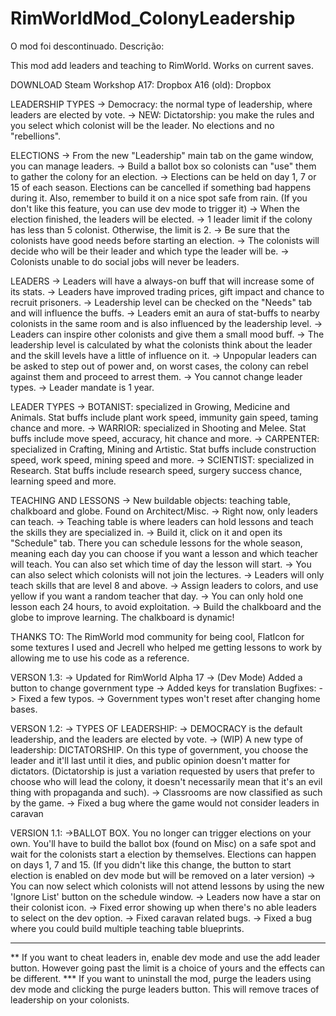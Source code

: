# RimWorldMod_ColonyLeadership
O mod foi descontinuado. Descrição:

This mod add leaders and teaching to RimWorld. Works on current saves.

DOWNLOAD
Steam Workshop
A17: Dropbox
A16 (old): Dropbox

LEADERSHIP TYPES
-> Democracy: the normal type of leadership, where leaders are elected by vote.
-> NEW: Dictatorship: you make the rules and you select which colonist will be the leader. No elections and no "rebellions".

ELECTIONS
-> From the new "Leadership" main tab on the game window, you can manage leaders.
-> Build a ballot box so colonists can "use" them to gather the colony for an election.
-> Elections can be held on day 1, 7 or 15 of each season. Elections can be cancelled if something bad happens during it. Also, remember to build it on a nice spot safe from rain. (If you don't like this feature, you can use dev mode to trigger it)
-> When the election finished, the leaders will be elected.
-> 1 leader limit if the colony has less than 5 colonist. Otherwise, the limit is 2.
-> Be sure that the colonists have good needs before starting an election.
-> The colonists will decide who will be their leader and which type the leader will be.
-> Colonists unable to do social jobs will never be leaders.

LEADERS
-> Leaders will have a always-on buff that will increase some of its stats.
-> Leaders have improved trading prices, gift impact and chance to recruit prisoners.
-> Leadership level can be checked on the "Needs" tab and will influence the buffs.
-> Leaders emit an aura of stat-buffs to nearby colonists in the same room and is also influenced by the leadership level.
-> Leaders can inspire other colonists and give them a small mood buff.
-> The leadership level is calculated by what the colonists think about the leader and the skill levels have a little of influence on it.
-> Unpopular leaders can be asked to step out of power and, on worst cases, the colony can rebel against them and proceed to arrest them.
-> You cannot change leader types.
-> Leader mandate is 1 year.

LEADER TYPES
-> BOTANIST: specialized in Growing, Medicine and Animals. Stat buffs include plant work speed, immunity gain speed, taming chance and more.
-> WARRIOR: specialized in Shooting and Melee. Stat buffs include move speed, accuracy, hit chance and more.
-> CARPENTER: specialized in Crafting, Mining and Artistic. Stat buffs include construction speed, work speed, mining speed and more.
-> SCIENTIST: specialized in Research. Stat buffs include research speed, surgery success chance, learning speed and more.

TEACHING AND LESSONS
-> New buildable objects: teaching table, chalkboard and globe. Found on Architect/Misc.
-> Right now, only leaders can teach.
-> Teaching table is where leaders can hold lessons and teach the skills they are specialized in.
-> Build it, click on it and open its "Schedule" tab. There you can schedule lessons for the whole season, meaning each day you can choose if you want a lesson and which teacher will teach. You can also set which time of day the lesson will start.
-> You can also select which colonists will not join the lectures.
-> Leaders will only teach skills that are level 8 and above.
-> Assign leaders to colors, and use yellow if you want a random teacher that day.
-> You can only hold one lesson each 24 hours, to avoid exploitation.
-> Build the chalkboard and the globe to improve learning. The chalkboard is dynamic!

THANKS TO: The RimWorld mod community for being cool, FlatIcon for some textures I used and Jecrell who helped me getting lessons to work by allowing me to use his code as a reference.

VERSON 1.3:
-> Updated for RimWorld Alpha 17
-> (Dev Mode) Added a button to change government type
-> Added keys for translation
Bugfixes:
-> Fixed a few typos.
-> Government types won't reset after changing home bases.

VERSON 1.2:
-> TYPES OF LEADERSHIP:
-> DEMOCRACY is the default leadership, and the leaders are elected by vote.
-> (WIP) A new type of leadership: DICTATORSHIP. On this type of government, you choose the leader and it'll last until it dies, and public opinion doesn't matter for dictators.
(Dictatorship is just a variation requested by users that prefer to choose who will lead the colony, it doesn't necessarily mean that it's an evil thing with propaganda and such).
-> Classrooms are now classified as such by the game.
-> Fixed a bug where the game would not consider leaders in caravan

VERSION 1.1:
->BALLOT BOX. You no longer can trigger elections on your own. You'll have to build the ballot box (found on Misc) on a safe spot and wait for the colonists start a election by themselves. Elections can happen on days 1, 7 and 15.
(If you didn't like this change, the button to start election is enabled on dev mode but will be removed on a later version)
-> You can now select which colonists will not attend lessons by using the new 'Ignore List' button on the schedule window.
-> Leaders now have a star on their colonist icon.
-> Fixed error showing up when there's no able leaders to select on the dev option.
-> Fixed caravan related bugs.
-> Fixed a bug where you could build multiple teaching table blueprints.

-----------------------
** If you want to cheat leaders in, enable dev mode and use the add leader button. However going past the limit is a choice of yours and the effects can be different.
*** If you want to uninstall the mod, purge the leaders using dev mode and clicking the purge leaders button. This will remove traces of leadership on your colonists.
